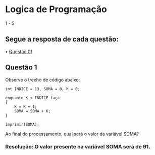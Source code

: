 # Logica de Programação
 1 - 5

 ## Segue a resposta de cada questão: 
• [Questão 01](#questão1)   

## Questão 1
Observe o trecho de código abaixo:

    int INDICE = 13, SOMA = 0, K = 0;

    enquanto K < INDICE faça
    {
    	K = K + 1;
    	SOMA = SOMA + K;
    }

    imprimir(SOMA);

Ao final do processamento, qual será o valor da variável SOMA?

### Resolução: O valor presente na variável SOMA será de 91.
